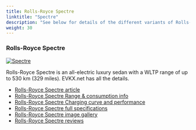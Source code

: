 ```yaml
---
title: Rolls-Royce Spectre
linktitle: "Spectre"
description: "See below for details of the different variants of Rolls-Royce Spectre"
weight: 30
---
```

### Rolls-Royce Spectre

<a href="spectre/"><img src="https://media.evkx.net/multimedia/models/rolls-royce/spectre/spectre/main_1_st.jpg" class="img-fluid" alt="Spectre" ></a>

Rolls-Royce Spectre is an all-electric luxury sedan with a WLTP range of up to 530 km (329 miles). EVKX.net has all the details. 

- [Rolls-Royce Spectre article](spectre/)
- [Rolls-Royce Spectre Range & consumption info](spectre/rangeandconsumption)
- [Rolls-Royce Spectre Charging curve and performance](spectre/chargingcurve)
- [Rolls-Royce Spectre full specifications](spectre/specifications)
- [Rolls-Royce Spectre image gallery](spectre/gallery)
- [Rolls-Royce Spectre reviews](spectre/reviews)

